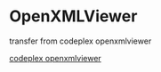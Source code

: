 # OpenXMLViewer
transfer from codeplex openxmlviewer

[codeplex openxmlviewer](https://archive.codeplex.com/?p=openxmlviewer)
